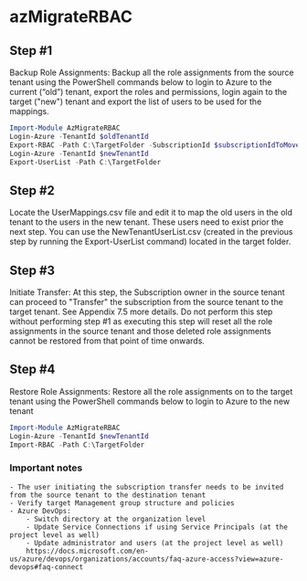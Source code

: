 # azMigrateRBAC

## Step #1

Backup Role Assignments: Backup all the role assignments from the source tenant using the PowerShell commands below to login to Azure to the current (“old”) tenant, export the roles and permissions, login again to the target ("new") tenant and export the list of users to be used for the mappings.

```powershell
Import-Module AzMigrateRBAC
Login-Azure -TenantId $oldTenantId
Export-RBAC -Path C:\TargetFolder -SubscriptionId $subscriptionIdToMove
Login-Azure -TenantId $newTenantId
Export-UserList -Path C:\TargetFolder
```

## Step #2

Locate the UserMappings.csv file and edit it to map the old users in the old tenant to the users in the new tenant. These users need to exist prior the next step.
You can use the NewTenantUserList.csv (created in the previous step by running the Export-UserList command) located in the target folder.

## Step #3

Initiate Transfer: At this step, the Subscription owner in the source tenant can proceed to "Transfer" the subscription from the source tenant to the target tenant. See Appendix 7.5 more details.
Do not perform this step without performing step #1 as executing this step will reset all the role assignments in the source tenant and those deleted role assignments cannot be restored from that point of time onwards.

## Step #4

Restore Role Assignments: Restore all the role assignments on to the target tenant using the PowerShell commands below to login to Azure to the new tenant

```powershell
Import-Module AzMigrateRBAC
Login-Azure -TenantId $newTenantId
Import-RBAC -Path C:\TargetFolder
```

### Important notes

    - The user initiating the subscription transfer needs to be invited from the source tenant to the destination tenant
    - Verify target Management group structure and policies
    - Azure DevOps:
        - Switch directory at the organization level
        - Update Service Connections if using Service Principals (at the project level as well)
        - Update administrator and users (at the project level as well)
        https://docs.microsoft.com/en-us/azure/devops/organizations/accounts/faq-azure-access?view=azure-devops#faq-connect
